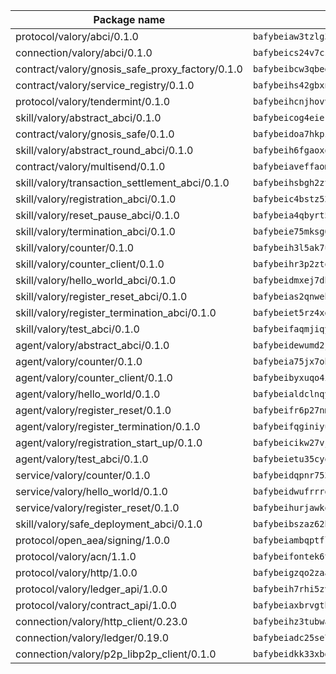 | Package name                                                  | Package hash                                                  |
| ------------------------------------------------------------- | ------------------------------------------------------------- |
| protocol/valory/abci/0.1.0                                    | `bafybeiaw3tzlg3rkvnn5fcufblktmfwngmxugn4yo7pyjp76zz6aqtqcay` |
| connection/valory/abci/0.1.0                                  | `bafybeics24v7csn2xwyrkdgthrzdbuqutssx3mn572z2tavyr33banqz6u` |
| contract/valory/gnosis_safe_proxy_factory/0.1.0               | `bafybeibcw3qbegmizo432nqi66hddcvt4ww3uq4jdkoqczyafofwichzgm` |
| contract/valory/service_registry/0.1.0                        | `bafybeihs42gbxnncxyh5wygbfgz3ulkjzojse4wznylzczt5neksba7tfq` |
| protocol/valory/tendermint/0.1.0                              | `bafybeihcnjhovvyyfbkuw5sjyfx2lfd4soeocfqzxz54g67333m6nk5gxq` |
| skill/valory/abstract_abci/0.1.0                              | `bafybeicog4eierjad4f542ubhe3ez7sxgrsna7t2e5pci2hncpq5vckw4e` |
| contract/valory/gnosis_safe/0.1.0                             | `bafybeidoa7hkpzpnjswns2jq6tlisbzinzpkdqtqd6gbpyxiytt3mnszpm` |
| skill/valory/abstract_round_abci/0.1.0                        | `bafybeih6fgaoxooltddckaaxg4yoj4pw6erfcyjt644q2tqxfbrrydw6jy` |
| contract/valory/multisend/0.1.0                               | `bafybeiaveffaomsnmsc5hx62o77u7ilma6eipox7m5lrwa56737ektva3i` |
| skill/valory/transaction_settlement_abci/0.1.0                | `bafybeihsbgh2ztp2kiczd2byg5pjeu3k3k5mfoif7yohtvdfbblgbn3woi` |
| skill/valory/registration_abci/0.1.0                          | `bafybeic4bstz52jmdu5yzevjzuor5f47p52xvsvb6lqi6foei7f3su4qhi` |
| skill/valory/reset_pause_abci/0.1.0                           | `bafybeia4qbyrt5sb6sybiu24cza4vgvxofttpjvt2bosoppfobfb2n6ciq` |
| skill/valory/termination_abci/0.1.0                           | `bafybeie75mksg6qwtqyma2l6qenbs3owltkywlkwktodbac4wf3fyck7wu` |
| skill/valory/counter/0.1.0                                    | `bafybeih3l5ak7ubujkf45sqavil2vbtjtxe7eh5urqawer2nj3avir7qva` |
| skill/valory/counter_client/0.1.0                             | `bafybeihr3p2ztqpbgzuo4xi7gwq4hjcc3khibirritnxkajaugshlzxjke` |
| skill/valory/hello_world_abci/0.1.0                           | `bafybeidmxej7dhwa2ydvcy5evapy22oxcamqdojvfp5ci3y7h64sfmcyea` |
| skill/valory/register_reset_abci/0.1.0                        | `bafybeias2qnwebo4lot33kh7eiexba6seuzr5prp2iwfevmqmxytyc24sy` |
| skill/valory/register_termination_abci/0.1.0                  | `bafybeiet5rz4xgknvuoks2ct7xwpvtgw2ku72omui5eoipulquuvgi6zum` |
| skill/valory/test_abci/0.1.0                                  | `bafybeifaqmjiqyrdu3hu3ssruybvj2gt7luse5xthde4ydkd6j5b4swjv4` |
| agent/valory/abstract_abci/0.1.0                              | `bafybeidewumd2jucnsvchnjnfdfe5eex4iig4pv3iqxwrczxdxkfouk3w4` |
| agent/valory/counter/0.1.0                                    | `bafybeia75jx7obyoxx3cs7on4lxmdq6l7uw6vuya2j3ugjvj377t2n7yey` |
| agent/valory/counter_client/0.1.0                             | `bafybeibyxuqo4itomksd6wvr3loblr2ba4jxa4x3wvtgr3rofpl5xueaaa` |
| agent/valory/hello_world/0.1.0                                | `bafybeialdclnqy2k6pshkbd2ulgs7c2qrzgnqtytul3ionqflc7vma5sgq` |
| agent/valory/register_reset/0.1.0                             | `bafybeifr6p27nmlo72ewgfuiqnjnvmqwdsqfkw3apn45cvcjxbtcgr2esy` |
| agent/valory/register_termination/0.1.0                       | `bafybeifqginiyuv4rbyxm5wjopujqtijmjhecp57qqw2mrsgyiz6xiivfe` |
| agent/valory/registration_start_up/0.1.0                      | `bafybeicikw27vjs3a3i6lamd2if55lnn5pmceijlz57ajmgwcbashrolbq` |
| agent/valory/test_abci/0.1.0                                  | `bafybeietu35cyoyrtlost5oj57hetpnvzzllsidoh3zhgavd77pwhpet4i` |
| service/valory/counter/0.1.0                                  | `bafybeidqpnr7536niha4qniqbadmzov6plvoailxeb77td6bdbh5abqzia` |
| service/valory/hello_world/0.1.0                              | `bafybeidwufrrrd5glcryas3j5gk3jpkypzlqwl2w7toz4co74hcsn375ci` |
| service/valory/register_reset/0.1.0                           | `bafybeihurjawkojdsbktnr66rfj5rxmhzmhfa64nbtsc6fxhkhiss5udqy` |
| skill/valory/safe_deployment_abci/0.1.0                       | `bafybeibszaz62hnuy4w7jssjblhwqsripsnvkmhbrimrzkz3fdo5p72kvu` |
| protocol/open_aea/signing/1.0.0                               | `bafybeiambqptflge33eemdhis2whik67hjplfnqwieoa6wblzlaf7vuo44` |
| protocol/valory/acn/1.1.0                                     | `bafybeifontek6tvaecatoauiule3j3id6xoktpjubvuqi3h2jkzqg7zh7a` |
| protocol/valory/http/1.0.0                                    | `bafybeigzqo2zaakcjtzzsm6dh4x73v72xg6ctk6muyp5uq5ueb7y34fbxy` |
| protocol/valory/ledger_api/1.0.0                              | `bafybeih7rhi5zvfvwakx5ifgxsz2cfipeecsh7bm3gnudjxtvhrygpcftq` |
| protocol/valory/contract_api/1.0.0                            | `bafybeiaxbrvgtbdrh4lslskuxyp4awyr4whcx3nqq5yrr6vimzsxg5dy64` |
| connection/valory/http_client/0.23.0                          | `bafybeihz3tubwado7j3wlivndzzuj3c6fdsp4ra5r3nqixn3ufawzo3wii` |
| connection/valory/ledger/0.19.0                               | `bafybeiadc25se7dgnn4mufztwpzdono4xsfs45qknzdqyi3gckn6ccuv44` |
| connection/valory/p2p_libp2p_client/0.1.0                     | `bafybeidkk33xbga54szmitk6uwsi3ef56hbbdbuasltqtiyki34hgfpnxa` |
